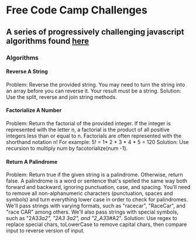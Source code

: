 # Free Code Camp Challenges

## A series of progressively challenging javascript algorithms found [here](https://www.freecodecamp.org/challenges/get-set-for-our-algorithm-challenges)

### Algorithms

#### Reverse A String

Problem: Reverse the provided string.
You may need to turn the string into an array before you can reverse it.
Your result must be a string.
Solution: Use the split, reverse and join string methods.

#### Factorialize A Number

Problem: Return the factorial of the provided integer.
If the integer is represented with the letter n, a factorial is the product of all positive integers less than or equal to n.
Factorials are often represented with the shorthand notation n!
For example: 5! = 1* 2 * 3 * 4 * 5 = 120
Solution: Use recursion to multiply num by facotorialize(num -1).

#### Return A Palindrome

Problem: Return true if the given string is a palindrome. Otherwise, return false.
A palindrome is a word or sentence that's spelled the same way both forward and backward, ignoring punctuation, case, and spacing.
You'll need to remove all non-alphanumeric characters (punctuation, spaces and symbols) and turn everything lower case in order to check for palindromes.
We'll pass strings with varying formats, such as "racecar", "RaceCar", and "race CAR" among others.
We'll also pass strings with special symbols, such as "2A3*3a2", "2A3 3a2", and "2_A3*3#A2".
Solution: Use regex to replace special chars, toLowerCase to remove capital chars, then compare input to reverse version of input.
